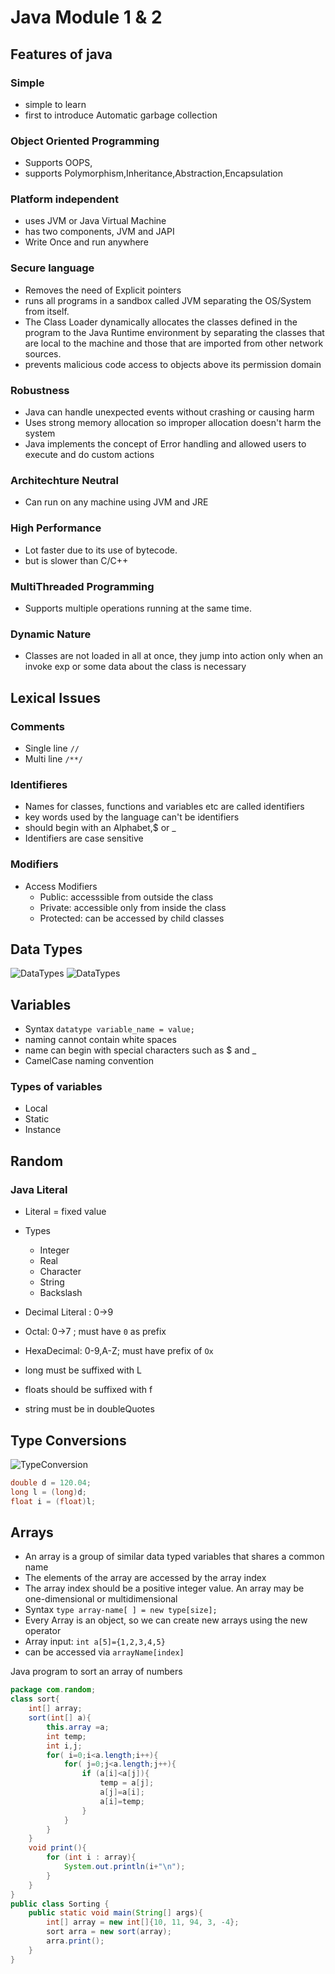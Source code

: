 # Java Module 1 & 2

## Features of java

### Simple

- simple to learn
- first to introduce Automatic garbage collection

### Object Oriented Programming

- Supports OOPS,
- supports Polymorphism,Inheritance,Abstraction,Encapsulation

### Platform independent

- uses JVM or Java Virtual Machine
- has two components, JVM and JAPI
- Write Once and run anywhere

### Secure language

- Removes the need of Explicit pointers
- runs all programs in a sandbox called JVM separating the OS/System from itself.
- The Class Loader dynamically allocates the classes defined in the program to the Java Runtime environment by separating the
classes that are local to the machine and those that are imported from other network sources.
- prevents malicious code access to objects above its permission domain
  
### Robustness

- Java can handle unexpected events without crashing or causing harm
- Uses strong memory allocation so improper allocation doesn't harm the system
- Java implements the concept of Error handling and allowed users to execute and do custom actions

### Architechture Neutral

- Can run on any machine using JVM and JRE

### High Performance

- Lot faster due to its use of bytecode.
- but is slower than C/C++

### MultiThreaded Programming

- Supports multiple operations running at the same time.

### Dynamic Nature

- Classes are not loaded in all at once, they jump into action only when an invoke exp  or some data about the class is necessary

## Lexical Issues

### Comments

- Single line `//`
- Multi line `/**/`

### Identifieres

- Names for classes, functions and variables etc are called identifiers
- key words used by the language can't be identifiers
- should begin with an Alphabet,$ or _
- Identifiers are case sensitive

### Modifiers

- Access Modifiers
  - Public: accesssible from outside the class
  - Private: accessible only from inside the class
  - Protected: can be accessed by child classes

## Data Types

![DataTypes](https://cdn.imgchest.com/files/84apcov2984.png)
![DataTypes](https://cdn.imgchest.com/files/b49zcov82my.png)

## Variables

- Syntax `datatype variable_name = value;`
- naming cannot contain white spaces
- name can begin with special characters such as $ and _
- CamelCase naming convention

### Types of variables

- Local
- Static
- Instance

## Random

### Java Literal

- Literal = fixed value
- Types
  - Integer
  - Real
  - Character
  - String
  - Backslash
- Decimal Literal : 0->9 
- Octal: 0->7 ; must have `0` as prefix
- HexaDecimal: 0-9,A-Z; must have prefix of `Ox`

- long must be suffixed with L
- floats should be suffixed with f
- string must be in doubleQuotes

## Type Conversions

![TypeConversion](https://cdn.imgchest.com/files/p7bwco2naj7.png)

```java
double d = 120.04;
long l = (long)d;
float i = (float)l;
```

## Arrays

- An array is a group of similar data typed variables that shares a common name
- The elements of the array are accessed by the array index
- The array index should be a positive integer value. An array may be one-dimensional or multidimensional
- Syntax `type array-name[ ] = new type[size];`
- Every Array is an object, so we can create new arrays using the new operator
- Array input: `int a[5]={1,2,3,4,5}`
- can be accessed via `arrayName[index]`
  
Java program to sort an array of numbers

```java
package com.random;
class sort{
    int[] array;
    sort(int[] a){
        this.array =a;
        int temp;
        int i,j;
        for( i=0;i<a.length;i++){
            for( j=0;j<a.length;j++){
                if (a[i]<a[j]){
                    temp = a[j];
                    a[j]=a[i];
                    a[i]=temp;
                }
            }
        }
    }
    void print(){
        for (int i : array){
            System.out.println(i+"\n");
        }
    }
}
public class Sorting {
    public static void main(String[] args){
        int[] array = new int[]{10, 11, 94, 3, -4};
        sort arra = new sort(array);
        arra.print();
    }
}

```

